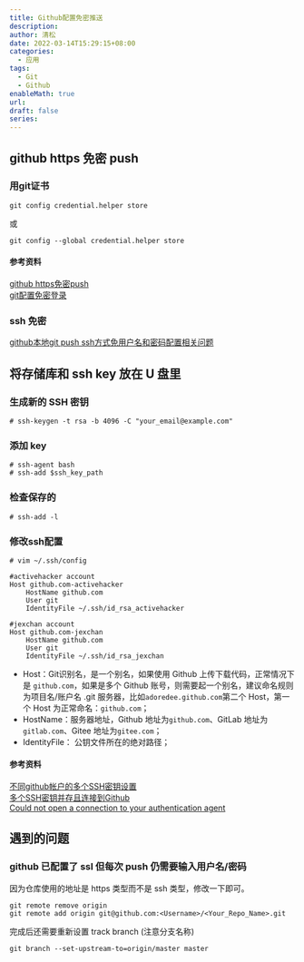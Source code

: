 ```yaml
---
title: Github配置免密推送
description: 
author: 清松
date: 2022-03-14T15:29:15+08:00
categories:
  - 应用
tags:
  - Git
  - Github
enableMath: true
url: 
draft: false
series:
---
```

## github https 免密 push
### 用git证书
```
git config credential.helper store				
```
或
```
git config --global credential.helper store
```
#### 参考资料
[github https免密push](https://blog.csdn.net/u010563350/article/details/106965461?utm_medium=distribute.pc_relevant.none-task-blog-searchFromBaidu-2.not_use_machine_learn_pai&depth_1-utm_source=distribute.pc_relevant.none-task-blog-searchFromBaidu-2.not_use_machine_learn_pai)  
[git配置免密登录](https://liqing.blog.csdn.net/article/details/79065095?utm_medium=distribute.pc_relevant_t0.none-task-blog-BlogCommendFromBaidu-1.not_use_machine_learn_pai&depth_1-utm_source=distribute.pc_relevant_t0.none-task-blog-BlogCommendFromBaidu-1.not_use_machine_learn_pai)  

### ssh 免密
[github本地git push ssh方式免用户名和密码配置相关问题](https://blog.csdn.net/lonyw/article/details/75392410?utm_medium=distribute.pc_relevant.none-task-blog-BlogCommendFromBaidu-1.not_use_machine_learn_pai&depth_1-utm_source=distribute.pc_relevant.none-task-blog-BlogCommendFromBaidu-1.not_use_machine_learn_pai)  

## 将存储库和 ssh key 放在 U 盘里
### 生成新的 SSH 密钥
```
# ssh-keygen -t rsa -b 4096 -C "your_email@example.com"
```
### 添加 key
```
# ssh-agent bash
# ssh-add $ssh_key_path
```
### 检查保存的
```
# ssh-add -l
```
### 修改ssh配置
```
# vim ~/.ssh/config

#activehacker account
Host github.com-activehacker
	HostName github.com
	User git
	IdentityFile ~/.ssh/id_rsa_activehacker

#jexchan account
Host github.com-jexchan
	HostName github.com
	User git
	IdentityFile ~/.ssh/id_rsa_jexchan
```
- Host：Git识别名，是一个别名，如果使用 Github 上传下载代码，正常情况下是 `github.com`，如果是多个 Github 账号，则需要起一个别名，建议命名规则为项目名/账户名 .git 服务器，比如`adoredee.github.com`第二个 Host，第一个 Host 为正常命名：`github.com`；
- HostName：服务器地址，Github 地址为`github.com`、GitLab 地址为`gitlab.com`、Gitee 地址为`gitee.com`；
- IdentityFile： 公钥文件所在的绝对路径；

#### 参考资料
[不同github帐户的多个SSH密钥设置](https://gist.github.com/jexchan/2351996)  
[多个SSH密钥并存且连接到Github](https://kangzhiheng.top/post/11-more-ssh-in-one-laptop/)  
[Could not open a connection to your authentication agent](https://blog.csdn.net/argleary/article/details/100638560)

## 遇到的问题
### github 已配置了 ssl 但每次 push 仍需要输入用户名/密码
因为仓库使用的地址是 https 类型而不是 ssh 类型，修改一下即可。
```
git remote remove origin
git remote add origin git@github.com:<Username>/<Your_Repo_Name>.git
```
完成后还需要重新设置 track branch (注意分支名称)
```
git branch --set-upstream-to=origin/master master
```